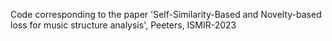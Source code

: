 Code corresponding to the paper
'Self-Similarity-Based and Novelty-based loss for music structure analysis', Peeters, ISMIR-2023
